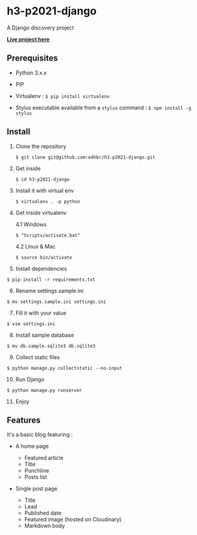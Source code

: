 # h3-p2021-django

A Django discovery project

**[Live project here](https://h3-p2021-django.herokuapp.com)**

## Prerequisites

- Python 3.x.x

- PIP

- Virtualenv : `$ pip install virtualenv`

- Stylus executable available from a `stylus` command : `$ npm install -g stylus`

## Install

1. Clone the repository

   `$ git clone git@github.com:edhbr/h3-p2021-django.git`

2. Get inside

   `$ cd h3-p2021-django`

3. Install it with virtual env

   `$ virtualenv . -p python`

4. Get inside virtualenv

   4.1 Windows

   `$ "Scripts/activate.bat"`

   4.2 Linux & Mac

   `$ source bin/activate`

5. Install dependencies

`$ pip install -r requirements.txt`

6. Rename settings.sample.ini

`$ mv settings.sample.ini settings.ini`

7. Fill it with your value

`$ vim settings.ini`

8. Install sample database

`$ mv db.sample.sqlite3 db.sqlite3`

9. Collect static files

`$ python manage.py collectstatic --no-input`

10. Run Django

`$ python manage.py runserver`

11. Enjoy

## Features

It's a basic blog featuring :

- A home page

  - Featured article
  - Title
  - Punchline
  - Posts list

- Single post page
  - Title
  - Lead
  - Published date
  - Featured image (hosted on Cloudinary)
  - Markdown body
